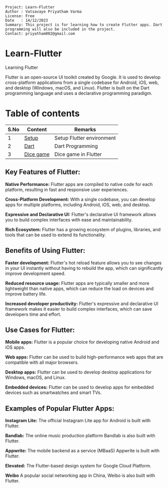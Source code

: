 ```
Project: Learn-Flutter
Author : Vatsavaye Priyatham Varma
License: Free
Date   : 14/12/2023
Summary: This project is for learning how to create Flutter apps. Dart programming will also be included in the project.
Contact: priyatham002@gmail.com

```

# Learn-Flutter
Learning Flutter


Flutter is an open-source UI toolkit created by Google. It is used to develop cross-platform applications from a single codebase for Android, iOS, web, and desktop (Windows, macOS, and Linux). Flutter is built on the Dart programming language and uses a declarative programming paradigm.

# **Table of contents**

| S.No | Content | Remarks |
| - | - | - |
| 1 | [Setup](https://github.com/PriyathamVarma/Learn-Flutter/blob/main/Setup.md) | Setup Flutter environment |
| 2 | [Dart](https://github.com/PriyathamVarma/Learn-Flutter/blob/main/Dart.md) | Dart Programming |
| 3 | [Dice game](https://github.com/PriyathamVarma/Learn-Flutter/tree/main/Dice-Game) | Dice game in Flutter |

## **Key Features of Flutter:**

**Native Performance:** Flutter apps are compiled to native code for each platform, resulting in fast and responsive user experiences.

**Cross-Platform Development:** With a single codebase, you can develop apps for multiple platforms, including Android, iOS, web, and desktop.

**Expressive and Declarative UI:** Flutter's declarative UI framework allows you to build complex interfaces with ease and maintainability.

**Rich Ecosystem:** Flutter has a growing ecosystem of plugins, libraries, and tools that can be used to extend its functionality.

## **Benefits of Using Flutter:**

**Faster development:** Flutter's hot reload feature allows you to see changes in your UI instantly without having to rebuild the app, which can significantly improve development speed.

**Reduced resource usage:** Flutter apps are typically smaller and more lightweight than native apps, which can reduce the load on devices and improve battery life.

**Increased developer productivity:** Flutter's expressive and declarative UI framework makes it easier to build complex interfaces, which can save developers time and effort.

## **Use Cases for Flutter:**

**Mobile apps:** Flutter is a popular choice for developing native Android and iOS apps.

**Web apps:** Flutter can be used to build high-performance web apps that are compatible with all major browsers.

**Desktop apps:** Flutter can be used to develop desktop applications for Windows, macOS, and Linux.

**Embedded devices:** Flutter can be used to develop apps for embedded devices such as smartwatches and smart TVs.

## **Examples of Popular Flutter Apps:**

**Instagram Lite:** The official Instagram Lite app for Android is built with Flutter.

**Bandlab:** The online music production platform Bandlab is also built with Flutter.

**Appwrite:** The mobile backend as a service (MBaaS) Appwrite is built with Flutter.

**Elevated:** The Flutter-based design system for Google Cloud Platform.

**Weibo** A popular social networking app in China, Weibo is also built with Flutter.

